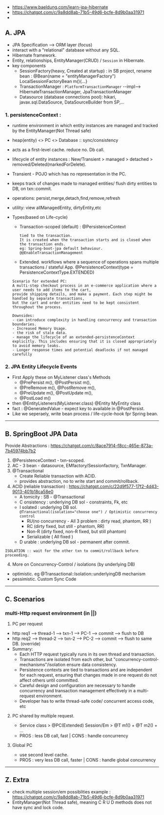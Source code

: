 - https://www.baeldung.com/learn-jpa-hibernate
- https://chatgpt.com/c/9a8dd8ab-71b5-49d6-bcfe-8d9b0aa31971
-

## A. JPA
- JPA Specification --> ORM layer (focus)
- interact with a "relational" database without any SQL.
- Hibernate framework.
- Entity, relationships, EntityManager(CRUD) / `Session` in Hibernate.
- key components
  - SessionFactory(heavy, Created at startup) : in SB project, rename bean : @Bean(name = "entityManagerFactory") LocalSessionFactoryBean m(){...}
  - TransactionManager : `PlatformTransactionManager` --impl--> HibernateTransactionManager, JpaTransactionManager
  - Datasource (database connections pool): hikari, javax.sql.DataSource, DataSourceBuilder from SP,...

### 1. persistenceContext :

- runtime environment in which entity instances are managed and tracked by the EntityManager(Not Thread safe)
- heap(entity) <> PC <> Database :: sync/consistency
- acts as a first-level cache. reduce no. Db call.
- lifecycle of entity instances : New/Transient > managed > detached > removed/Deleted(markedForDelete).
- Transient - POJO which has no representation in the PC.
- keeps track of changes made to managed entities/ flush dirty entities to DB, on txn::commit.
- operations: persist,merge,detach,find,remove,refresh
- utility: view allManagedEntity, dirtyEntity,etc
- Types(based on Life-cycle)

  - Transaction-scoped (default) : @PersistenceContext
    ```
    tied to the transaction.
    It is created when the transaction starts and is closed when the transaction ends.
    eg: Spring-boot-jpa default behaviour. @@EnableTransactionManagement
    ```
  - Extended. workflows where a sequence of operations spans multiple transactions / stateful App. @PersistenceContext(type = PersistenceContextType.EXTENDED)

  ```
  Scenario for extended PC:
  A multi-step checkout process in an e-commerce application where a user needs to add items to the cart,
  provide shipping details, and make a payment. Each step might be handled by separate transactions,
  but the cart and order entities need to be kept consistent throughout the process.
  ```
      Downsides:
      - can introduce complexity in handling concurrency and transaction boundaries.
      - Increased Memory Usage.
      - the risk of stale data.
      - manage the lifecycle of an extended-persistenceContext explicitly. This includes ensuring that it is closed appropriately to avoid memory leaks.
      - Longer response times and potential deadlocks if not managed carefully

### 2. JPA Entity Lifecycle Events

- First Apply these on MyListener class's Methods
  - @PrePersist m(), @PostPersist m(),
  - @PreRemove m(), @PostRemove m(),
  - @PreUpdate m(), @PostUpdate m(),
  - @PostLoad m()
- then @EntityListeners(MyListener.class) @Entity MyEntity class
- fact : @GeneratedValue - expect key to available in @PostPersist.
- Like we seperaely, write bean process / life-cycle-hook fpr Spring bean.

---

## B. SpringBoot JPA Data

Provide Abstractions : https://chatgpt.com/c/8ace7914-f8cc-465e-873a-7b45974bb7b2

1. @PersistenceContext - txn-scoped.
2. AC - 3 bean - datasource, EMfactory/Sessionfactory, TxnManager.
3. @Transactional
   - Create Reliable transaction with ACID.
   - provides abstraction, no to write start and commit/rollback.
4. ACID (reliable transaction) : https://chatgpt.com/c/22d9f577-17f2-4d43-9013-401b18ca58e0
   - A tomicity : SB - @Transactional
   - C onsistency : underlying DB sol - constraints, Fk, etc
   - I solated : underlying DB sol.  
     `@Transactional(isolation="choose one") / Optimistic concurrency control`
     - RU(no concurrency - All 3 problem : dirty read, phantom, RR )
     - RC (dirty fixed, but still - phantom, RR)
     - Non-R (dirty fixed, non-R fixed, but still phantom)
     - Serializable ( All fixed )
   - D urable : underlying DB sol - permanent after commit.

```
ISOLATION :: wait for the other txn to commit/rollback before proceeding.
```

4. More on Concurrency-Control / isolations (by underlying DB)

- optimistic. eg @Transactional::Isolation::underlyingDB mechanism
- pessimistic. Custom Sync Code

---

## C. Scenarios
### multi-Http request environment (in ||)
1. PC per request
- http req1 --> thread-1 --> txn-1 --> PC-1 --> commit --> flush to DB
- http req2 --> thread-2 --> txn-2 --> PC-2 --> commit --> flush to same DB. (override)
- Summary:
  - Each HTTP request typically runs in its own thread and transaction.
  - Transactions are isolated from each other, but "concurrency-control-mechanisms"/isolation ensure data consistency.
  - Persistence contexts are tied to transactions and are independent for each request, ensuring that changes made in one request do not affect others until committed.
  - Careful design and configuration are necessary to handle concurrency and transaction management effectively in a multi-request environment. 
  - Developer has to write thread-safe code/ concurrent access code, etc

2. PC shared by multiple request.
    - Service class > @PC(Extended) Session/Em > @T m1() + @T m2() + ...
    - PROS : less DB call, fast | CONS : handle concurrency

3. Global PC
   - use second level cache.
   - PROS : very less DB call, faster | CONS : handle global concurrency
---

## Z. Extra
- check multiple session/em possiblities example : https://chatgpt.com/c/9a8dd8ab-71b5-49d6-bcfe-8d9b0aa31971
- EntityManager(Not Thread safe), meaning C R U D methods does not have sync and lock code.



